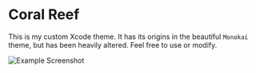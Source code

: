 # Coral Reef

This is my custom Xcode theme. It has its origins in the beautiful `Monokai` theme, but has been heavily altered. Feel free to use or modify.

![Example Screenshot](https://github.com/user-attachments/assets/5e9cff18-7fb3-4020-b18b-0670a9cd1b02)
